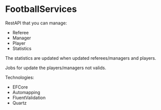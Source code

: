 # FootballServices

RestAPI that you can manage:
- Referee
- Manager
- Player
- Statistics

The statistics are updated when updated referees/managers and players.
	
Jobs for update the players/managers not valids.
	
Technologies:
- EFCore
- Automapping
- FluentValidation
- Quartz
